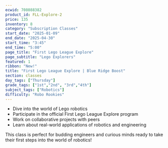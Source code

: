 ```yaml
---
ecwid: 708088382
product_id: FLL-Explore-2
price: 135
inventory: 8
category: "Subscription Classes"
start_date: "2025-01-09"
end_date: "2025-04-30"
start_time: "3:45"
end_time: "5:00"
page_title: "First Lego League Explore"
page_subtitle: "Lego Explorers"
featured: 1
ribbon: "New!"
title: "First Lego League Explore | Blue Ridge Boost"
section: classes
day_tags: ["Thursday"]
grade_tags: ["1st","2nd", "3rd","4th"]
subject_tags: ["Robotics"]
difficulty: "Robo Rookies"
---
```

<p><strong></strong></p><ul><li>Dive into the world of Lego robotics</li>
	<li>Participate in the official First Lego League Explore program</li>
	<li>Work on collaborative projects with peers</li>
	<li>Learn about real-world applications of robotics and engineering</li>
</ul><p>This class is perfect for budding engineers and curious minds ready to take their first steps into the world of robotics!</p>
